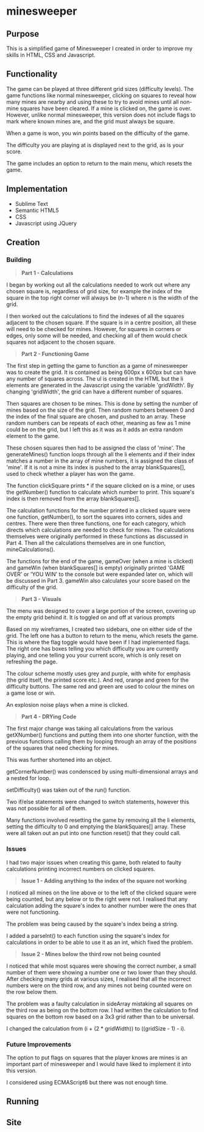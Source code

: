 # minesweeper

## Purpose

This is a simplified game of Minesweeper I created in order to improve my skills in HTML, CSS and Javascript.

## Functionality

The game can be played at three different grid sizes (difficulty levels). The game functions like normal minesweeper, clicking on squares to reveal how many mines are nearby and using these to try to avoid mines until all non-mine squares have been cleared. If a mine is clicked on, the game is over. However, unlike normal minesweeper, this version does not include flags to mark where known mines are, and the grid must always be square.

When a game is won, you win points based on the difficulty of the game.

The difficulty you are playing at is displayed next to the grid, as is your score.

The game includes an option to return to the main menu, which resets the game.

## Implementation

* Sublime Text
* Semantic HTML5
* CSS
* Javascript using JQuery

## Creation
### Building

>**Part 1 - Calculations**

I began by working out all the calculations needed to work out where any chosen square is, regardless of grid size, for example the index of the square in the top right corner will always be (n-1) where n is the width of the grid.

I then worked out the calculations to find the indexes of all the squares adjacent to the chosen square. If the square is in a centre position, all these will need to be checked for mines. However, for squares in corners or edges, only some will be needed, and checking all of them would check squares not adjacent to the chosen square.

>**Part 2 - Functioning Game**

The first step in getting the game to function as a game of minesweeper was to create the grid. It is contained as being 600px x 600px but can have any number of squares across. The ul is created in the HTML but the li elements are generated in the Javascript using the variable 'gridWidth'. By changing 'gridWidth', the grid can have a different number of squares.

Then squares are chosen to be mines. This is done by setting the number of mines based on the size of the grid. Then random numbers between 0 and the index of the final square are chosen, and pushed to an array. These random numbers can be repeats of each other, meaning as few as 1 mine could be on the grid, but I left this as it was as it adds an extra random element to the game.

These chosen squares then had to be assigned the class of 'mine'. The generateMines() function loops through all the li elements and if their index matches a number in the array of mine numbers, it is assigned the class of 'mine'. If it is not a mine its index is pushed to the array blankSquares[], used to check whether a player has won the game.

The function clickSquare prints * if the square clicked on is a mine, or uses the getNumber() function to calculate which number to print. This square's index is then removed from the array blankSquares[].

The calculation functions for the number printed in a clicked square were one function, getNumber(), to sort the squares into corners, sides and centres. There were then three functions, one for each category, which directs which calculations are needed to check for mines. The calculations themselves were originally performed in these functions as discussed in Part 4. Then all the calculations themselves are in one function, mineCalculations().

The functions for the end of the game, gameOver (when a mine is clicked) and gameWin (when blankSquares[] is empty) originally printed 'GAME OVER' or 'YOU WIN' to the console but were expanded later on, which will be discussed in Part 3. gameWin also calculates your score based on the difficulty of the grid.

>**Part 3 - Visuals**

The menu was designed to cover a large portion of the screen, covering up the empty grid behind it. It is toggled on and off at various prompts

Based on my wireframes, I created two sidebars, one on either side of the grid. The left one has a button to return to the menu, which resets the game. This is where the flag toggle would have been if I had implemented flags. The right one has boxes telling you which difficulty you are currently playing, and one telling you your current score, which is only reset on refreshing the page.

The colour scheme mostly uses grey and purple, with white for emphasis (the grid itself, the printed score etc.). And red, orange and green for the difficulty buttons. The same red and green are used to colour the mines on a game lose or win.

An explosion noise plays when a mine is clicked.

>**Part 4 - DRYing Code**

The first major change was taking all calculations from the various getXNumber() functions and putting them into one shorter function, with the previous functions calling them by looping through an array of the positions of the squares that need checking for mines.

This was further shortened into an object.

getCornerNumber() was condensced by using multi-dimensional arrays and a nested for loop.

setDifficulty() was taken out of the run() function.

Two if/else statements were changed to switch statements, however this was not possible for all of them.

Many functions involved resetting the game by removing all the li elements, setting the difficulty to 0 and emptying the blankSquares[] array. These were all taken out an put into one function reset() that they could call.

### Issues

I had two major issues when creating this game, both related to faulty calculations printing incorrect numbers on clicked squares.

>**Issue 1 - Adding anything to the index of the square not working**

I noticed all mines on the line above or to the left of the clicked square were being counted, but any below or to the right were not. I realised that any calculation adding the square's index to another number were the ones that were not functioning.

The problem was being caused by the square's index being a string.

I added a parseInt() to each function using the square's index for calculations in order to be able to use it as an int, which fixed the problem.

>**Issue 2 - Mines below the third row not being counted**

I noticed that while most squares were showing the correct number, a small number of them were showing a number one or two lower than they should. After checking many grids at various sizes, I realised that all the incorrect numbers were on the third row, and any mines not being counted were on the row below them.

The problem was a faulty calculation in sideArray mistaking all squares on the third row as being on the bottom row. I had written the calculation to find squares on the bottom row based on a 3x3 grid rather than to be universal.

I changed the calculation from (i + (2 * gridWidth)) to ((gridSize - 1) - i).

### Future Improvements

The option to put flags on squares that the player knows are mines is an important part of minesweeper and I would have liked to implement it into this version.

I considered using ECMAScript6 but there was not enough time.

## Running
## Site
